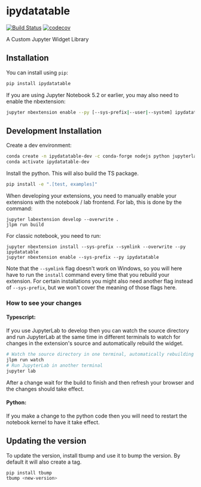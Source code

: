 
# ipydatatable

[![Build Status](https://travis-ci.org/myorg/ipydatatable.svg?branch=master)](https://travis-ci.org/myorg/ipydatatable)
[![codecov](https://codecov.io/gh/myorg/ipydatatable/branch/master/graph/badge.svg)](https://codecov.io/gh/myorg/ipydatatable)


A Custom Jupyter Widget Library

## Installation

You can install using `pip`:

```bash
pip install ipydatatable
```

If you are using Jupyter Notebook 5.2 or earlier, you may also need to enable
the nbextension:
```bash
jupyter nbextension enable --py [--sys-prefix|--user|--system] ipydatatable
```

## Development Installation

Create a dev environment:
```bash
conda create -n ipydatatable-dev -c conda-forge nodejs python jupyterlab=4.0.11
conda activate ipydatatable-dev
```

Install the python. This will also build the TS package.
```bash
pip install -e ".[test, examples]"
```

When developing your extensions, you need to manually enable your extensions with the
notebook / lab frontend. For lab, this is done by the command:

```
jupyter labextension develop --overwrite .
jlpm run build
```

For classic notebook, you need to run:

```
jupyter nbextension install --sys-prefix --symlink --overwrite --py ipydatatable
jupyter nbextension enable --sys-prefix --py ipydatatable
```

Note that the `--symlink` flag doesn't work on Windows, so you will here have to run
the `install` command every time that you rebuild your extension. For certain installations
you might also need another flag instead of `--sys-prefix`, but we won't cover the meaning
of those flags here.

### How to see your changes
#### Typescript:
If you use JupyterLab to develop then you can watch the source directory and run JupyterLab at the same time in different
terminals to watch for changes in the extension's source and automatically rebuild the widget.

```bash
# Watch the source directory in one terminal, automatically rebuilding when needed
jlpm run watch
# Run JupyterLab in another terminal
jupyter lab
```

After a change wait for the build to finish and then refresh your browser and the changes should take effect.

#### Python:
If you make a change to the python code then you will need to restart the notebook kernel to have it take effect.

## Updating the version

To update the version, install tbump and use it to bump the version.
By default it will also create a tag.

```bash
pip install tbump
tbump <new-version>
```

